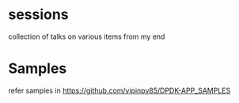 # sessions
collection of talks on various items from my end

# Samples
refer samples in https://github.com/vipinpv85/DPDK-APP_SAMPLES
